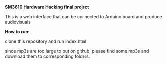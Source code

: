 **SM3610 Hardware Hacking final project**  

This is a web interface that can be connected to Arduino board and produce audiovisuals  


**How to run:**  

clone this repository and run index.html  

since mp3s are too large to put on github, please find some mp3s and download them to corresponding folders.
